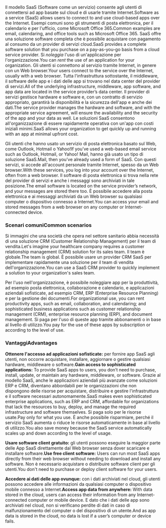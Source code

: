 <span data-ttu-id="40eef-101">Il modello SaaS (Software come un servizio) consente agli utenti di connettersi ad app basate sul cloud e di usarle tramite Internet.</span><span class="sxs-lookup"><span data-stu-id="40eef-101">Software as a service (SaaS) allows users to connect to and use cloud-based apps over the Internet.</span></span> <span data-ttu-id="40eef-102">Esempi comuni sono gli strumenti di posta elettronica, per il calendario e per l'ufficio, come Microsoft Office 365.</span><span class="sxs-lookup"><span data-stu-id="40eef-102">Common examples are email, calendaring, and office tools such as Microsoft Office 365.</span></span> <span data-ttu-id="40eef-103">SaaS offre una soluzione software completa che è possibile acquistare con pagamento al consumo da un provider di servizi cloud.</span><span class="sxs-lookup"><span data-stu-id="40eef-103">SaaS provides a complete software solution that you purchase on a pay-as-you-go basis from a cloud service provider.</span></span> <span data-ttu-id="40eef-104">Si *noleggia* l'uso di un'applicazione per l'organizzazione.</span><span class="sxs-lookup"><span data-stu-id="40eef-104">You can *rent* the use of an application for your organization.</span></span> <span data-ttu-id="40eef-105">Gli utenti si connettono al servizio tramite Internet, in genere con un Web browser.</span><span class="sxs-lookup"><span data-stu-id="40eef-105">Your users connect to the service over the Internet, usually with a web browser.</span></span> <span data-ttu-id="40eef-106">Tutta l'infrastruttura sottostante, il middleware, il software delle app e i dati delle app si trovano nel data center del provider di servizi.</span><span class="sxs-lookup"><span data-stu-id="40eef-106">All of the underlying infrastructure, middleware, app software, and app data are located in the service provider’s data center.</span></span> <span data-ttu-id="40eef-107">Il provider di servizi gestisce hardware e software e, con un contratto di servizio appropriato, garantirà la disponibilità e la sicurezza dell'app e anche dei dati.</span><span class="sxs-lookup"><span data-stu-id="40eef-107">The service provider manages the hardware and software, and with the appropriate service agreement, will ensure the availability and the security of the app and your data as well.</span></span> <span data-ttu-id="40eef-108">Le soluzioni SaaS consentono all'organizzazione di essere rapidamente operativa con un'app con costi iniziali minimi.</span><span class="sxs-lookup"><span data-stu-id="40eef-108">SaaS allows your organization to get quickly up and running with an app at minimal upfront cost.</span></span>

<span data-ttu-id="40eef-109">Gli utenti che hanno usato un servizio di posta elettronica basato sul Web, come Outlook, Hotmail o Yahoo!</span><span class="sxs-lookup"><span data-stu-id="40eef-109">If you’ve used a web-based email service such as Outlook, Hotmail, or Yahoo!</span></span> <span data-ttu-id="40eef-110">Mail, hanno già usato un tipo di soluzione SaaS.</span><span class="sxs-lookup"><span data-stu-id="40eef-110">Mail, then you’ve already used a form of SaaS.</span></span> <span data-ttu-id="40eef-111">Con questi servizi, si accede all'account personale tramite Internet, spesso da un Web browser.</span><span class="sxs-lookup"><span data-stu-id="40eef-111">With these services, you log into your account over the Internet, often from a web browser.</span></span> <span data-ttu-id="40eef-112">Il software di posta elettronica si trova nella rete del provider di servizi e anche i messaggi sono archiviati in tale posizione.</span><span class="sxs-lookup"><span data-stu-id="40eef-112">The email software is located on the service provider’s network, and your messages are stored there too.</span></span> <span data-ttu-id="40eef-113">È possibile accedere alla posta elettronica e ai messaggi archiviati da un Web browser su qualsiasi computer o dispositivo connesso a Internet.</span><span class="sxs-lookup"><span data-stu-id="40eef-113">You can access your email and stored messages from a web browser on any computer or Internet-connected device.</span></span>

### <a name="common-scenarios"></a><span data-ttu-id="40eef-114">Scenari comuni</span><span class="sxs-lookup"><span data-stu-id="40eef-114">Common scenarios</span></span>

<span data-ttu-id="40eef-115">Si immagini che una società che opera nel settore sanitario abbia necessità di una soluzione CRM (Customer Relationship Management) per il team di vendita.</span><span class="sxs-lookup"><span data-stu-id="40eef-115">Let's imagine your healthcare company requires a customer relationship management (CRM) solution for its sales team.</span></span> <span data-ttu-id="40eef-116">Il team è globale.</span><span class="sxs-lookup"><span data-stu-id="40eef-116">The team is global.</span></span> <span data-ttu-id="40eef-117">È possibile usare un provider CRM SaaS per implementare rapidamente una soluzione per il team di vendita dell'organizzazione.</span><span class="sxs-lookup"><span data-stu-id="40eef-117">You can use a SaaS CRM provider to quickly implement a solution to your organization's sales team.</span></span>

<span data-ttu-id="40eef-118">Per l'uso nell'organizzazione, è possibile noleggiare app per la produttività, ad esempio posta elettronica, collaborazione e calendario, e applicazioni aziendali sofisticate, ad esempio CRM, ERP (Enterprise Resource Planning) e per la gestione dei documenti.</span><span class="sxs-lookup"><span data-stu-id="40eef-118">For organizational use, you can rent productivity apps, such as email, collaboration, and calendaring; and sophisticated business applications such as customer relationship management (CRM), enterprise resource planning (ERP), and document management.</span></span> <span data-ttu-id="40eef-119">Si paga per l'uso di queste app tramite abbonamenti o in base al livello di utilizzo.</span><span class="sxs-lookup"><span data-stu-id="40eef-119">You pay for the use of these apps by subscription or according to the level of use.</span></span>

### <a name="advantages"></a><span data-ttu-id="40eef-120">Vantaggi</span><span class="sxs-lookup"><span data-stu-id="40eef-120">Advantages</span></span>

<span data-ttu-id="40eef-121">**Ottenere l'accesso ad applicazioni sofisticate:** per fornire app SaaS agli utenti, non occorre acquistare, installare, aggiornare o gestire qualsiasi hardware, middleware o software.</span><span class="sxs-lookup"><span data-stu-id="40eef-121">**Gain access to sophisticated applications:** To provide SaaS apps to users, you don’t need to purchase, install, update, or maintain any hardware, middleware, or software.</span></span> <span data-ttu-id="40eef-122">Grazie al modello SaaS, anche le applicazioni aziendali più avanzate come soluzioni ERP e CRM, diventano abbordabili per le organizzazioni che non dispongono delle risorse per acquistare, distribuire e gestire l'infrastruttura e il software necessari autonomamente.</span><span class="sxs-lookup"><span data-stu-id="40eef-122">SaaS makes even sophisticated enterprise applications, such as ERP and CRM, affordable for organizations that lack the resources to buy, deploy, and manage the required infrastructure and software themselves.</span></span>
<span data-ttu-id="40eef-123">Si paga solo per le risorse usate.</span><span class="sxs-lookup"><span data-stu-id="40eef-123">Pay only for what you use.</span></span> <span data-ttu-id="40eef-124">È anche possibile risparmiare, perché il servizio SaaS aumenta o riduce le risorse automaticamente in base al livello di utilizzo.</span><span class="sxs-lookup"><span data-stu-id="40eef-124">You also save money because the SaaS service automatically scales up and down according to the level of usage.</span></span>

<span data-ttu-id="40eef-125">**Usare software client gratuito:** gli utenti possono eseguire la maggior parte delle App SaaS direttamente dal Web browser senza dover scaricare e installare software.</span><span class="sxs-lookup"><span data-stu-id="40eef-125">**Use free client software:** Users can run most SaaS apps directly from their web browser without needing to download and install any software.</span></span> <span data-ttu-id="40eef-126">Non è necessario acquistare o distribuire software client per gli utenti.</span><span class="sxs-lookup"><span data-stu-id="40eef-126">You don't need to purchase or deploy client software for your users.</span></span>

<span data-ttu-id="40eef-127">**Accedere ai dati delle app ovunque:** con i dati archiviati nel cloud, gli utenti possono accedere alle informazioni da qualsiasi computer o dispositivo mobile connesso a Internet.</span><span class="sxs-lookup"><span data-stu-id="40eef-127">**Access app data from anywhere:** With data stored in the cloud, users can access their information from any Internet-connected computer or mobile device.</span></span> <span data-ttu-id="40eef-128">E dato che i dati delle app sono archiviati nel cloud, non si verificano perdite di dati in caso di malfunzionamento del computer o del dispositivo di un utente.</span><span class="sxs-lookup"><span data-stu-id="40eef-128">And as app data is stored in the cloud, no data is lost if a user’s computer or device fails.</span></span>
